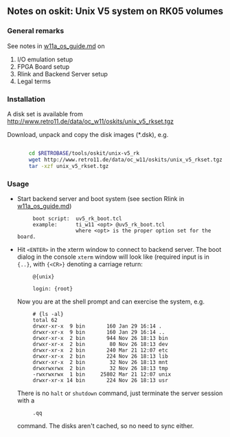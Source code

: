 ## Notes on oskit: Unix V5 system on RK05 volumes

### General remarks
See notes in [w11a_os_guide.md](../../../doc/w11a_os_guide.md) on
  1. I/O emulation setup
  2. FPGA Board setup
  3. Rlink and Backend Server setup
  4. Legal terms

### Installation
A disk set is available from
http://www.retro11.de/data/oc_w11/oskits/unix_v5_rkset.tgz

Download, unpack and copy the disk images (*.dsk), e.g.
```bash

       cd $RETROBASE/tools/oskit/unix-v5_rk
       wget http://www.retro11.de/data/oc_w11/oskits/unix_v5_rkset.tgz
       tar -xzf unix_v5_rkset.tgz
```

### Usage

- Start backend server and boot system
  (see section Rlink in [w11a_os_guide.md](../../../doc/w11a_os_guide.md))
  ```
       boot script:  uv5_rk_boot.tcl
       example:      ti_w11 <opt> @uv5_rk_boot.tcl
                     where <opt> is the proper option set for the board.
  ```

- Hit `<ENTER>` in the xterm window to connect to backend server.
  The boot dialog in the console `xterm` window will look like
  (required input is in `{..}`, with `{<CR>}` denoting a carriage return:
  ```
       @{unix}
       
       login: {root}
  ```

  Now you are at the shell prompt and can exercise the system, e.g.
  ```
       # {ls -al}
       total 62
       drwxr-xr-x  9 bin       160 Jan 29 16:14 .
       drwxr-xr-x  9 bin       160 Jan 29 16:14 ..
       drwxr-xr-x  2 bin       944 Nov 26 18:13 bin
       drwxr-xr-x  2 bin        80 Nov 26 18:13 dev
       drwxr-xr-x  2 bin       240 Mar 21 12:07 etc
       drwxr-xr-x  2 bin       224 Nov 26 18:13 lib
       drwxr-xr-x  2 bin        32 Nov 26 18:13 mnt
       drwxrwxrwx  2 bin        32 Nov 26 18:13 tmp
       -rwxrwxrwx  1 bin     25802 Mar 21 12:07 unix
       drwxr-xr-x 14 bin       224 Nov 26 18:13 usr
  ```

  There is no `halt` or `shutdown` command, just terminate the server
  session with a 
  ``` 
       .qq
  ```

  command. The disks aren't cached, so no need to sync either.
